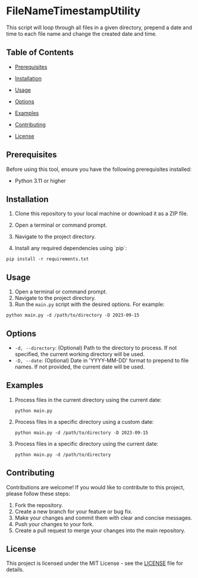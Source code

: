 # FileNameTimestampUtility

This script will loop through all files in a given directory, prepend a date and time to each file name and change the created date and time.


## Table of Contents

- [Prerequisites](#prerequisites)

- [Installation](#installation)

- [Usage](#usage)

- [Options](#options)

- [Examples](#examples)

- [Contributing](#contributing)

- [License](#license)

## Prerequisites

Before using this tool, ensure you have the following prerequisites installed:

* Python 3.11 or higher

## Installation

1. Clone this repository to your local machine or download it as a ZIP file.

2. Open a terminal or command prompt.

3. Navigate to the project directory.

4. Install any required dependencies using \`pip\`:

```shell
pip install -r requirements.txt
```


## Usage

1. Open a terminal or command prompt.
2. Navigate to the project directory.
3. Run the `main.py` script with the desired options. For example:

```shell
python main.py -d /path/to/directory -D 2023-09-15
```

## Options

* `-d, --directory`: (Optional) Path to the directory to process. If not specified, the current working directory will be used.
* `-D, --date`: (Optional) Date in 'YYYY-MM-DD' format to prepend to file names. If not provided, the current date will be used.


## Examples

1. Process files in the current directory using the current date:

   ```shell
   python main.py
   ```
2. Process files in a specific directory using a custom date:

   ```shell
   python main.py -d /path/to/directory -D 2023-09-15
   ```
3. Process files in a specific directory using the current date:

   ```shell
   python main.py -d /path/to/directory
   ```


## Contributing

Contributions are welcome! If you would like to contribute to this project, please follow these steps:

1. Fork the repository.
2. Create a new branch for your feature or bug fix.
3. Make your changes and commit them with clear and concise messages.
4. Push your changes to your fork.
5. Create a pull request to merge your changes into the main repository.

## License

This project is licensed under the MIT License - see the [LICENSE](./LICENSE) file for details.
